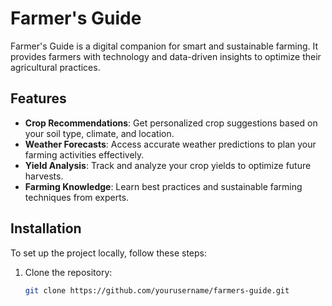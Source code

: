 # Farmer's Guide

Farmer's Guide is a digital companion for smart and sustainable farming. It provides farmers with technology and data-driven insights to optimize their agricultural practices.

## Features

- **Crop Recommendations**: Get personalized crop suggestions based on your soil type, climate, and location.
- **Weather Forecasts**: Access accurate weather predictions to plan your farming activities effectively.
- **Yield Analysis**: Track and analyze your crop yields to optimize future harvests.
- **Farming Knowledge**: Learn best practices and sustainable farming techniques from experts.

## Installation

To set up the project locally, follow these steps:

1. Clone the repository:
   ```bash
   git clone https://github.com/yourusername/farmers-guide.git